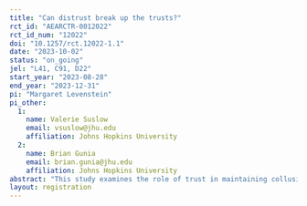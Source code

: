 ```yaml
---
title: "Can distrust break up the trusts?"
rct_id: "AEARCTR-0012022"
rct_id_num: "12022"
doi: "10.1257/rct.12022-1.1"
date: "2023-10-02"
status: "on_going"
jel: "L41, C91, D22"
start_year: "2023-08-28"
end_year: "2023-12-31"
pi: "Margaret Levenstein"
pi_other:
  1:
    name: Valerie Suslow
    email: vsuslow@jhu.edu
    affiliation: Johns Hopkins University
  2:
    name: Brian Gunia
    email: brian.gunia@jhu.edu
    affiliation: Johns Hopkins University
abstract: "This study examines the role of trust in maintaining collusive stability."
layout: registration
---
```


